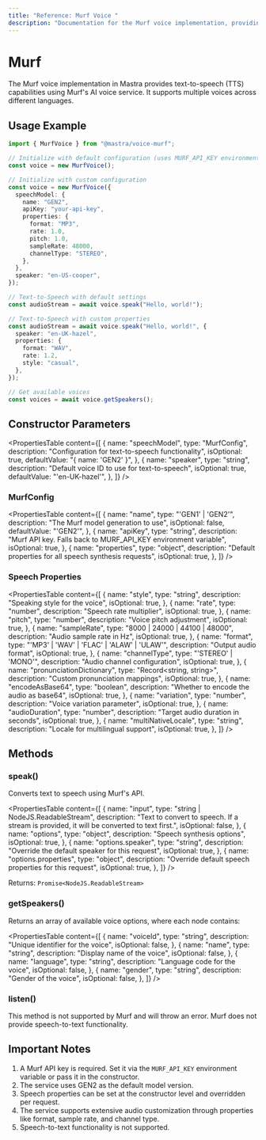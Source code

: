 ```yaml
---
title: "Reference: Murf Voice "
description: "Documentation for the Murf voice implementation, providing text-to-speech capabilities."
---
```


# Murf

The Murf voice implementation in Mastra provides text-to-speech (TTS) capabilities using Murf's AI voice service. It supports multiple voices across different languages.

## Usage Example

```typescript
import { MurfVoice } from "@mastra/voice-murf";

// Initialize with default configuration (uses MURF_API_KEY environment variable)
const voice = new MurfVoice();

// Initialize with custom configuration
const voice = new MurfVoice({
  speechModel: {
    name: "GEN2",
    apiKey: "your-api-key",
    properties: {
      format: "MP3",
      rate: 1.0,
      pitch: 1.0,
      sampleRate: 48000,
      channelType: "STEREO",
    },
  },
  speaker: "en-US-cooper",
});

// Text-to-Speech with default settings
const audioStream = await voice.speak("Hello, world!");

// Text-to-Speech with custom properties
const audioStream = await voice.speak("Hello, world!", {
  speaker: "en-UK-hazel",
  properties: {
    format: "WAV",
    rate: 1.2,
    style: "casual",
  },
});

// Get available voices
const voices = await voice.getSpeakers();
```

## Constructor Parameters

<PropertiesTable
  content={[
    {
      name: "speechModel",
      type: "MurfConfig",
      description: "Configuration for text-to-speech functionality",
      isOptional: true,
      defaultValue: "{ name: 'GEN2' }",
    },
    {
      name: "speaker",
      type: "string",
      description: "Default voice ID to use for text-to-speech",
      isOptional: true,
      defaultValue: "'en-UK-hazel'",
    },
  ]}
/>

### MurfConfig

<PropertiesTable
  content={[
    {
      name: "name",
      type: "'GEN1' | 'GEN2'",
      description: "The Murf model generation to use",
      isOptional: false,
      defaultValue: "'GEN2'",
    },
    {
      name: "apiKey",
      type: "string",
      description:
        "Murf API key. Falls back to MURF_API_KEY environment variable",
      isOptional: true,
    },
    {
      name: "properties",
      type: "object",
      description: "Default properties for all speech synthesis requests",
      isOptional: true,
    },
  ]}
/>

### Speech Properties

<PropertiesTable
  content={[
    {
      name: "style",
      type: "string",
      description: "Speaking style for the voice",
      isOptional: true,
    },
    {
      name: "rate",
      type: "number",
      description: "Speech rate multiplier",
      isOptional: true,
    },
    {
      name: "pitch",
      type: "number",
      description: "Voice pitch adjustment",
      isOptional: true,
    },
    {
      name: "sampleRate",
      type: "8000 | 24000 | 44100 | 48000",
      description: "Audio sample rate in Hz",
      isOptional: true,
    },
    {
      name: "format",
      type: "'MP3' | 'WAV' | 'FLAC' | 'ALAW' | 'ULAW'",
      description: "Output audio format",
      isOptional: true,
    },
    {
      name: "channelType",
      type: "'STEREO' | 'MONO'",
      description: "Audio channel configuration",
      isOptional: true,
    },
    {
      name: "pronunciationDictionary",
      type: "Record<string, string>",
      description: "Custom pronunciation mappings",
      isOptional: true,
    },
    {
      name: "encodeAsBase64",
      type: "boolean",
      description: "Whether to encode the audio as base64",
      isOptional: true,
    },
    {
      name: "variation",
      type: "number",
      description: "Voice variation parameter",
      isOptional: true,
    },
    {
      name: "audioDuration",
      type: "number",
      description: "Target audio duration in seconds",
      isOptional: true,
    },
    {
      name: "multiNativeLocale",
      type: "string",
      description: "Locale for multilingual support",
      isOptional: true,
    },
  ]}
/>

## Methods

### speak()

Converts text to speech using Murf's API.

<PropertiesTable
  content={[
    {
      name: "input",
      type: "string | NodeJS.ReadableStream",
      description:
        "Text to convert to speech. If a stream is provided, it will be converted to text first.",
      isOptional: false,
    },
    {
      name: "options",
      type: "object",
      description: "Speech synthesis options",
      isOptional: true,
    },
    {
      name: "options.speaker",
      type: "string",
      description: "Override the default speaker for this request",
      isOptional: true,
    },
    {
      name: "options.properties",
      type: "object",
      description: "Override default speech properties for this request",
      isOptional: true,
    },
  ]}
/>

Returns: `Promise<NodeJS.ReadableStream>`

### getSpeakers()

Returns an array of available voice options, where each node contains:

<PropertiesTable
  content={[
    {
      name: "voiceId",
      type: "string",
      description: "Unique identifier for the voice",
      isOptional: false,
    },
    {
      name: "name",
      type: "string",
      description: "Display name of the voice",
      isOptional: false,
    },
    {
      name: "language",
      type: "string",
      description: "Language code for the voice",
      isOptional: false,
    },
    {
      name: "gender",
      type: "string",
      description: "Gender of the voice",
      isOptional: false,
    },
  ]}
/>

### listen()

This method is not supported by Murf and will throw an error. Murf does not provide speech-to-text functionality.

## Important Notes

1. A Murf API key is required. Set it via the `MURF_API_KEY` environment variable or pass it in the constructor.
2. The service uses GEN2 as the default model version.
3. Speech properties can be set at the constructor level and overridden per request.
4. The service supports extensive audio customization through properties like format, sample rate, and channel type.
5. Speech-to-text functionality is not supported.
